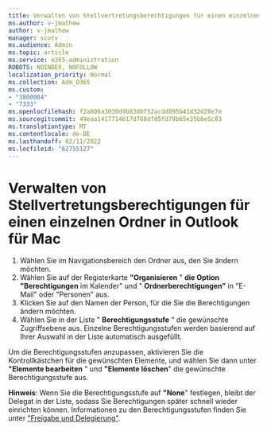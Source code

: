 ```yaml
---
title: Verwalten von Stellvertretungsberechtigungen für einen einzelnen Ordner in Outlook für Mac
ms.author: v-jmathew
author: v-jmathew
manager: scotv
ms.audience: Admin
ms.topic: article
ms.service: o365-administration
ROBOTS: NOINDEX, NOFOLLOW
localization_priority: Normal
ms.collection: Adm_O365
ms.custom:
- "3800004"
- "7333"
ms.openlocfilehash: f2a806a3030d9b83d0f52acdd895b41d32d20e7e
ms.sourcegitcommit: 49eaa1417714617d768df85fd79b65e35b6e5c83
ms.translationtype: MT
ms.contentlocale: de-DE
ms.lasthandoff: 02/11/2022
ms.locfileid: "62755127"
---
```

# <a name="manage-delegate-permissions-for-a-single-folder-in-outlook-for-mac"></a>Verwalten von Stellvertretungsberechtigungen für einen einzelnen Ordner in Outlook für Mac

1. Wählen Sie im Navigationsbereich den Ordner aus, den Sie ändern möchten.
2. Wählen Sie auf der Registerkarte **"Organisieren** " **die Option "Berechtigungen** im Kalender" und " **Ordnerberechtigungen"** in "E-Mail" oder "Personen" aus.
3. Klicken Sie auf den Namen der Person, für die Sie die Berechtigungen ändern möchten.
4. Wählen Sie in der Liste " **Berechtigungsstufe** " die gewünschte Zugriffsebene aus. Einzelne Berechtigungsstufen werden basierend auf Ihrer Auswahl in der Liste automatisch ausgefüllt.

Um die Berechtigungsstufen anzupassen, aktivieren Sie die Kontrollkästchen für die gewünschten Elemente, und wählen Sie dann unter **"Elemente bearbeiten** " und **"Elemente löschen**" die gewünschte Berechtigungsstufe aus.

**Hinweis**: Wenn Sie die Berechtigungsstufe auf **"None**" festlegen, bleibt der Delegat in der Liste, sodass Sie Berechtigungen später schnell wieder einrichten können. Informationen zu den Berechtigungsstufen finden Sie unter ["Freigabe und Delegierung"](https://support.microsoft.com/office/options-for-sharing-and-delegating-folders-in-outlook-for-mac-480d8054-68ce-4150-ba1e-b9b7f2fc4ce5).
